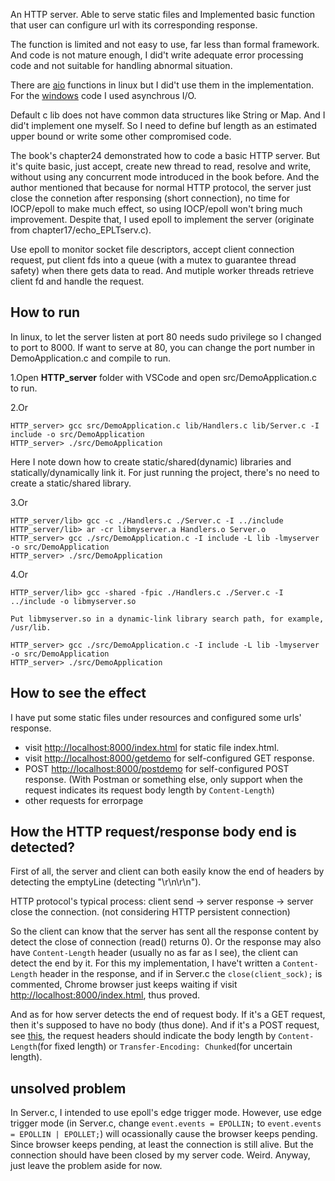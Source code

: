 An HTTP server. Able to serve static files and Implemented basic function that user can configure url with its corresponding response.

The function is limited and not easy to use, far less than formal framework. And code is not mature enough, I did't write adequate error processing code and not suitable for handling abnormal situation.

There are [aio](https://man7.org/linux/man-pages/man7/aio.7.html) functions in linux but I did't use them in the implementation. For the [windows](https://github.com/plerks/socket-programing-windows) code I used asynchrous I/O.

Default c lib does not have common data structures like String or Map. And I did't implement one myself. So I need to define buf length as an estimated upper bound or write some other compromised code.

The book's chapter24 demonstrated how to code a basic HTTP server. But it's quite basic, just accept, create new thread to read, resolve and write, without using any concurrent mode introduced in the book before. And the author mentioned that because for normal HTTP protocol, the server just close the connetion after responsing (short connection), no time for IOCP/epoll to make much effect, so using IOCP/epoll won't bring much improvement. Despite that, I used epoll to implement the server (originate from chapter17/echo_EPLTserv.c).

Use epoll to monitor socket file descriptors, accept client connection request, put client fds into a queue (with a mutex to guarantee thread safety) when there gets data to read. And mutiple worker threads retrieve client fd and handle the request.

## How to run
In linux, to let the server listen at port 80 needs sudo privilege so I changed to port to 8000. If want to serve at 80, you can change the port number in DemoApplication.c and compile to run.

1.Open **HTTP_server** folder with VSCode and open src/DemoApplication.c to run.

2.Or
```
HTTP_server> gcc src/DemoApplication.c lib/Handlers.c lib/Server.c -I include -o src/DemoApplication
HTTP_server> ./src/DemoApplication
```

Here I note down how to create static/shared(dynamic) libraries and statically/dynamically link it. For just running the project, there's no need to create a static/shared library.

3.Or
```
HTTP_server/lib> gcc -c ./Handlers.c ./Server.c -I ../include
HTTP_server/lib> ar -cr libmyserver.a Handlers.o Server.o
HTTP_server> gcc ./src/DemoApplication.c -I include -L lib -lmyserver -o src/DemoApplication
HTTP_server> ./src/DemoApplication
```

4.Or
```
HTTP_server/lib> gcc -shared -fpic ./Handlers.c ./Server.c -I ../include -o libmyserver.so

Put libmyserver.so in a dynamic-link library search path, for example, /usr/lib.

HTTP_server> gcc ./src/DemoApplication.c -I include -L lib -lmyserver -o src/DemoApplication
HTTP_server> ./src/DemoApplication
```

## How to see the effect

I have put some static files under resources and configured some urls' response.

* visit <http://localhost:8000/index.html> for static file index.html.
* visit <http://localhost:8000/getdemo> for self-configured GET response.
* POST <http://localhost:8000/postdemo> for self-configured POST response. (With Postman or something else, only support when the request indicates its request body length by `Content-Length`)
* other requests for errorpage

## How the HTTP request/response body end is detected?

First of all, the server and client can both easily know the end of headers by detecting the emptyLine (detecting "\r\n\r\n").

HTTP protocol's typical process: client send -> server response -> server close the connection. (not considering HTTP persistent connection)

So the client can know that the server has sent all the response content by detect the close of connection (read() returns 0). Or the response may also have `Content-Length` header (usually no as far as I see), the client can detect the end by it. For this my implementation, I have't written a `Content-Length` header in the response, and if in Server.c the `close(client_sock);` is commented, Chrome browser just keeps waiting if visit <http://localhost:8000/index.html>, thus proved.

And as for how server detects the end of request body. If it's a GET request, then it's supposed to have no body (thus done). And if it's a POST request, see [this](https://stackoverflow.com/questions/4824451/detect-end-of-http-request-body), the request headers should indicate the body length by `Content-Length`(for fixed length) or `Transfer-Encoding: Chunked`(for uncertain length).

## unsolved problem
In Server.c, I intended to use epoll's edge trigger mode. However, use edge trigger mode (in Server.c, change `event.events = EPOLLIN;` to `event.events = EPOLLIN | EPOLLET;`) will ocassionally cause the browser keeps pending. Since browser keeps pending, at least the connection is still alive. But the connection should have been closed by my server code. Weird. Anyway, just leave the problem aside for now.